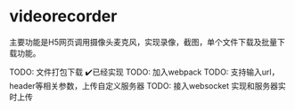 # videorecorder

主要功能是H5网页调用摄像头麦克风，实现录像，截图，单个文件下载及批量下载功能。

TODO: 文件打包下载  ✔️已经实现
TODO: 加入webpack
TODO: 支持输入url，header等相关参数，上传自定义服务器
TODO: 接入websocket 实现和服务器实时上传